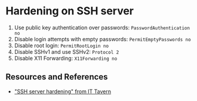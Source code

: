 # Hardening on SSH server

1. Use public key authentication over passwords: `PasswordAuthentication no`
2. Disable login attempts with empty passwords: `PermitEmptyPasswords no`
3. Disable root login: `PermitRootLogin no`
4. Disable SSHv1 and use SSHv2: `Protocol 2`
5. Disable X11 Forwarding: `X11Forwarding no`

## Resources and References

- ["SSH server hardening" from IT Tavern](https://ittavern.com/ssh-server-hardening/)
